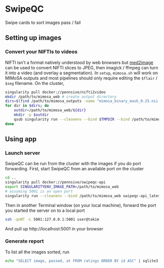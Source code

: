 # SwipeQC

Swipe cards to sort images pass / fail

## Setting up images
### Convert your NIFTIs to videos
NIFTI isn't a format natively understood by web browsers but [med2image](https://github.com/FNNDSC/med2image) can be used to convert NIFTI slices to JPEG, then imagick / ffmpeg can turn it into a video (and overlay a segmentation). In `setup`, `mimosa.sh` will work on MIMoSA outputs and most pipelines should only require editing the `$flair` / `$seg` filename. On the cluster,
```sh
singularity pull docker://pennsive/nifti2video
mkdir /path/to/mimosa_web # create output directory
dirs=$(find /path/to/mimosa_outputs -name "mimosa_binary_mask_0.25.nii.gz" | xargs dirname) # find sub/session dirs to process
for dir in $dirs; do
    outdir=/path/to/mimosa_web/${dir}
    mkdir -p $outdir
    qsub singularity run --cleanenv --bind $TMPDIR --bind /path/to/mimosa_web --bind /path/to/mimosa_outputs nifti2video_latest.sif $dir $outdir $PWD/db.sqlite
done
```

## Using app
### Launch server
SwipeQC can be run from the cluster with the images if you do port forwarding. First, start SwipeQC from an available port on the cluster
```sh
cd ..
singularity pull docker://pennsive/swipeqc-api
export SINGULARITYENV_IMAGE_PATH=/path/to/mimosa_web
# assuming 5001 is an open port
singularity run --cleanenv --bind /path/to/mimosa_web swipeqc-api_latest.sif --port=5001 # this command starts the server; it is meant to hang
```
Then in another Terminal window (on your local machine), forward the port you started the server on to a local port
```sh
ssh -qnNT -L 5001:127.0.0.1:5001 user@takim
```
And pull up http://localhost:5001 in your browser

### Generate report
To list all the images sorted, run
```sh
echo "SELECT image, passed, at FROM ratings ORDER BY id ASC" | sqlite3 db.sqlite
```